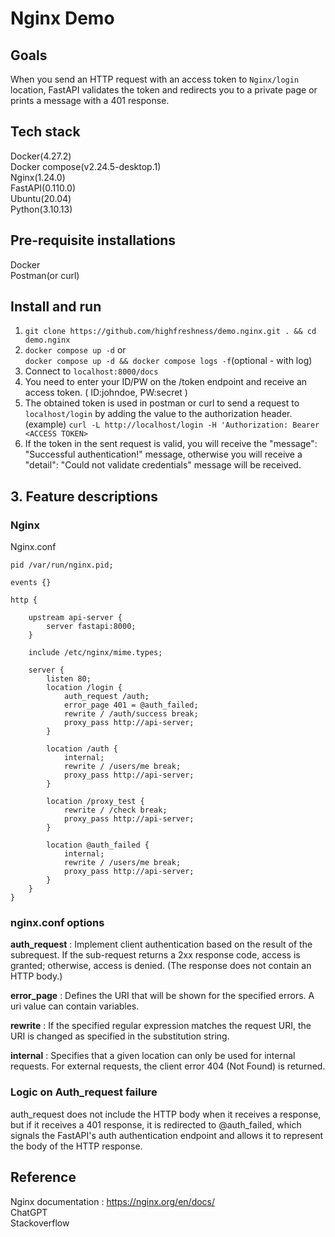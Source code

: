 # Nginx Demo
## Goals
   When you send an HTTP request with an access token to `Nginx/login` location, FastAPI validates the token and redirects you to a private page or prints a message with a 401 response.

## Tech stack
Docker(4.27.2)  
Docker compose(v2.24.5-desktop.1)  
Nginx(1.24.0)  
FastAPI(0.110.0)  
Ubuntu(20.04)  
Python(3.10.13)  


## Pre-requisite installations
Docker  
Postman(or curl)   

## Install and run
1. `git clone https://github.com/highfreshness/demo.nginx.git . && cd demo.nginx` 
2. `docker compose up -d` or     
`docker compose up -d && docker compose logs -f`(optional - with log)
3. Connect to `localhost:8000/docs`
4. You need to enter your ID/PW on the /token endpoint and receive an access token. ( ID:johndoe, PW:secret )
5. The obtained token is used in postman or curl to send a request to `localhost/login` by adding the value to the authorization header.  
   (example) `curl -L http://localhost/login -H 'Authorization: Bearer <ACCESS TOKEN>`
6. If the token in the sent request is valid, you will receive the "message": "Successful authentication!" message, otherwise you will receive a "detail": "Could not validate credentials" message will be received.

## 3. Feature descriptions
### Nginx
Nginx.conf
```shell
pid /var/run/nginx.pid; 

events {}

http {

    upstream api-server {
        server fastapi:8000;
    }

    include /etc/nginx/mime.types;

    server {
        listen 80;
        location /login {
            auth_request /auth; 
            error_page 401 = @auth_failed;
            rewrite / /auth/success break;
            proxy_pass http://api-server;
        }

        location /auth {
            internal;
            rewrite / /users/me break;
            proxy_pass http://api-server;
        }

        location /proxy_test {
            rewrite / /check break;
            proxy_pass http://api-server;
        }
  
        location @auth_failed {
            internal;
            rewrite / /users/me break; 
            proxy_pass http://api-server;
        }
    }
}
```

### nginx.conf options
**auth_request** : Implement client authentication based on the result of the subrequest. If the sub-request returns a 2xx response code, access is granted; otherwise, access is denied. (The response does not contain an HTTP body.)

**error_page** : Defines the URI that will be shown for the specified errors. A uri value can contain variables.

**rewrite** : If the specified regular expression matches the request URI, the URI is changed as specified in the substitution string. 

**internal** : Specifies that a given location can only be used for internal requests. For external requests, the client error 404 (Not Found) is returned.


### Logic on Auth_request failure
auth_request does not include the HTTP body when it receives a response, but if it receives a 401 response, it is redirected to @auth_failed, which signals the FastAPI's auth authentication endpoint and allows it to represent the body of the HTTP response.


## Reference
Nginx documentation : https://nginx.org/en/docs/  
ChatGPT   
Stackoverflow


